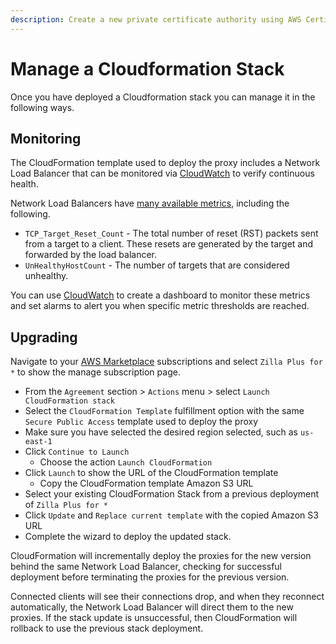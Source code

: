```yaml
---
description: Create a new private certificate authority using AWS Certificate Manager.
---
```


# Manage a Cloudformation Stack

Once you have deployed a <ZillaPlus/> Cloudformation stack you can manage it in the following ways.

## Monitoring

The CloudFormation template used to deploy the <ZillaPlus/> proxy includes a Network Load Balancer that can be monitored via [CloudWatch](https://console.aws.amazon.com/cloudwatch) to verify continuous health.

Network Load Balancers have [many available metrics](https://docs.aws.amazon.com/elasticloadbalancing/latest/network/load-balancer-cloudwatch-metrics.html), including the following.

- `TCP_Target_Reset_Count` - The total number of reset (RST) packets sent from a target to a client. These resets are generated by the target and forwarded by the load balancer.
- `UnHealthyHostCount` - The number of targets that are considered unhealthy.

You can use [CloudWatch](https://console.aws.amazon.com/cloudwatch) to create a dashboard to monitor these metrics and set alarms to alert you when specific metric thresholds are reached.

## Upgrading

Navigate to your [AWS Marketplace](https://console.aws.amazon.com/marketplace) subscriptions and select `Zilla Plus for *` to show the manage subscription page.

- From the `Agreement` section > `Actions` menu > select `Launch CloudFormation stack`
- Select the `CloudFormation Template` fulfillment option with the same `Secure Public Access` template used to deploy the proxy
- Make sure you have selected the desired region selected, such as `us-east-1`
- Click `Continue to Launch`
  - Choose the action `Launch CloudFormation`
- Click `Launch` to show the URL of the CloudFormation template
  - Copy the CloudFormation template Amazon S3 URL
- Select your existing CloudFormation Stack from a previous deployment of `Zilla Plus for *`
- Click `Update` and `Replace current template` with the copied Amazon S3 URL
- Complete the wizard to deploy the updated stack.

CloudFormation will incrementally deploy the <ZillaPlus/> proxies for the new version behind the same Network Load Balancer, checking for successful deployment before terminating the <ZillaPlus/> proxies for the previous version.

Connected clients will see their connections drop, and when they reconnect automatically, the Network Load Balancer will direct them to the new <ZillaPlus/> proxies. If the stack update is unsuccessful, then CloudFormation will rollback to use the previous stack deployment.
